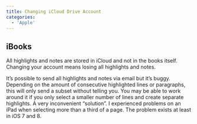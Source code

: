 ```yaml
---
title: Changing iCloud Drive Account
categories:
  - 'Apple'
---
```

## iBooks

All highlights and notes are stored in iCloud and not in the books itself. Changing your account means losing all highlights and notes.

It’s possible to send all highlights and notes via email but it’s buggy. Depending on the amount of consecutive highlighted lines or paragraphs, this will only send a subset without telling you. You may be able to work around it if you only select a smaller number of lines and create separate highlights. A very inconvenient “solution”. I experienced problems on an iPad when selecting more than a third of a page. The problem exists at least in iOS 7 and 8.
